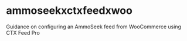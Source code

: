 # ammoseekxctxfeedxwoo
Guidance on configuring an AmmoSeek feed from WooCommerce using CTX Feed Pro
